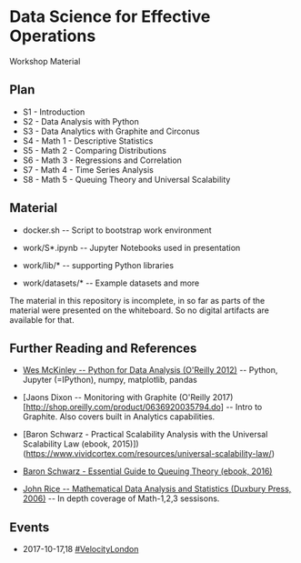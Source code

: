 # Data Science for Effective Operations

Workshop Material

## Plan

* S1 - Introduction
* S2 - Data Analysis with Python
* S3 - Data Analytics with Graphite and Circonus
* S4 - Math 1 - Descriptive Statistics
* S5 - Math 2 - Comparing Distributions
* S6 - Math 3 - Regressions and Correlation 
* S7 - Math 4 - Time Series Analysis
* S8 - Math 5 - Queuing Theory and Universal Scalability

## Material

* docker.sh -- Script to bootstrap work environment

* work/S*.ipynb -- Jupyter Notebooks used in presentation

* work/lib/* -- supporting Python libraries

* work/datasets/* -- Example datasets and more

The material in this repository is incomplete, in so far as parts of the material were presented on the whiteboard.
So no digital artifacts are available for that.

## Further Reading and References

* [Wes McKinley -- Python for Data Analysis (O'Reilly 2012)](http://shop.oreilly.com/product/0636920023784.do) -- Python, Jupyter (=IPython), numpy, matplotlib, pandas

* [Jaons Dixon -- Monitoring with Graphite (O'Reilly 2017)[http://shop.oreilly.com/product/0636920035794.do] -- Intro to Graphite. Also covers built in Analytics capabilities.

* [Baron Schwarz - Practical Scalability Analysis with the Universal Scalability Law (ebook, 2015)])(https://www.vividcortex.com/resources/universal-scalability-law/)

* [Baron Schwarz - Essential Guide to Queuing Theory (ebook, 2016)](https://www.vividcortex.com/resources/queueing-theory)

* [John Rice -- Mathematical Data Analysis and Statistics (Duxbury Press, 2006)](https://www.amazon.com/Mathematical-Statistics-Analysis-Available-Enhanced/dp/0534399428) -- In depth coverage of Math-1,2,3 sessisons.

## Events

* 2017-10-17,18 [#VelocityLondon](https://conferences.oreilly.com/velocity/vl-eu/public/schedule/speaker/205186)
